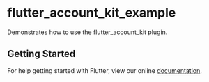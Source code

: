 # flutter_account_kit_example

Demonstrates how to use the flutter_account_kit plugin.

## Getting Started

For help getting started with Flutter, view our online
[documentation](https://flutter.io/).
